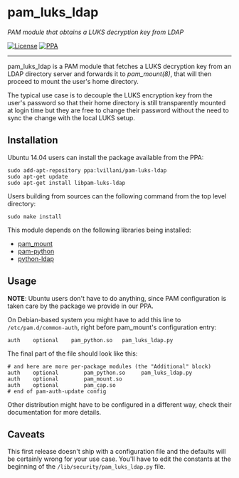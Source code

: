 # pam_luks_ldap

_PAM module that obtains a LUKS decryption key from LDAP_

[![License](https://img.shields.io/badge/license-GPLv3-blue.svg)](http://choosealicense.com/licenses/gpl-3.0/)
[![PPA](http://img.shields.io/badge/PPA-available-brightgreen.svg)](https://launchpad.net/~lvillani/+archive/ubuntu/pam-luks-ldap)

---

pam_luks_ldap is a PAM module that fetches a LUKS decryption key from an LDAP directory server and
forwards it to *pam_mount(8)*, that will then proceed to mount the user's home directory.

The typical use case is to decouple the LUKS encryption key from the user's password so that their
home directory is still transparently mounted at login time but they are free to change their
password without the need to sync the change with the local LUKS setup.


## Installation

Ubuntu 14.04 users can install the package available from the PPA:

    sudo add-apt-repository ppa:lvillani/pam-luks-ldap
    sudo apt-get update
    sudo apt-get install libpam-luks-ldap

Users building from sources can the following command from the top level directory:

    sudo make install

This module depends on the following libraries being installed:

* [pam_mount](http://pam-mount.sourceforge.net)
* [pam-python](http://pam-python.sourceforge.net)
* [python-ldap](http://www.python-ldap.org)


## Usage

__NOTE__: Ubuntu users don't have to do anything, since PAM configuration is taken care by the
package we provide in our PPA.

On Debian-based system you might have to add this line to `/etc/pam.d/common-auth`, right before
pam_mount's configuration entry:

    auth    optional    pam_python.so   pam_luks_ldap.py

The final part of the file should look like this:

    # and here are more per-package modules (the "Additional" block)
    auth    optional        pam_python.so     pam_luks_ldap.py
    auth    optional        pam_mount.so
    auth    optional        pam_cap.so
    # end of pam-auth-update config

Other distribution might have to be configured in a different way, check their documentation for
more details.


## Caveats

This first release doesn't ship with a configuration file and the defaults will be certainly wrong
for your use case. You'll have to edit the constants at the beginning of the
`/lib/security/pam_luks_ldap.py` file.
